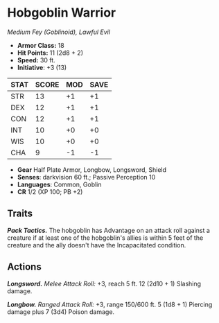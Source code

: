 # Hobgoblin Warrior

*Medium Fey (Goblinoid), Lawful Evil*

- **Armor Class:** 18
- **Hit Points:** 11 (2d8 + 2)
- **Speed:** 30 ft.
- **Initiative**: +3 (13)

|STAT|SCORE|MOD|SAVE|
| --- | --- | --- | ---- |
| STR | 13 | +1 | +1 |
| DEX | 12 | +1 | +1 |
| CON | 12 | +1 | +1 |
| INT | 10 | +0 | +0 |
| WIS | 10 | +0 | +0 |
| CHA | 9 | -1 | -1 |

- **Gear** Half Plate Armor, Longbow, Longsword, Shield
- **Senses**: darkvision 60 ft.; Passive Perception 10
- **Languages**: Common, Goblin
- **CR** 1/2 (XP 100; PB +2)

## Traits

***Pack Tactics.*** The hobgoblin has Advantage on an attack roll against a creature if at least one of the hobgoblin's allies is within 5 feet of the creature and the ally doesn't have the Incapacitated condition.


## Actions

***Longsword.*** *Melee Attack Roll:* +3, reach 5 ft. 12 (2d10 + 1) Slashing damage.

***Longbow.*** *Ranged Attack Roll:* +3, range 150/600 ft. 5 (1d8 + 1) Piercing damage plus 7 (3d4) Poison damage.


